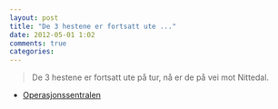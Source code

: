```yaml
---
layout: post
title: "De 3 hestene er fortsatt ute ..."
date: 2012-05-01 1:02
comments: true
categories: 
---
```

> De 3 hestene er fortsatt ute på tur, nå er de på vei mot Nittedal. 
- [Operasjonssentralen](https://twitter.com/oslopolitiops/status/197234505394827264)

